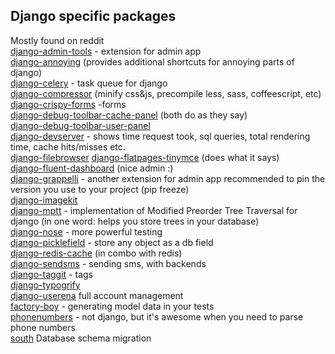Django specific packages
--  
Mostly found on reddit  
[django-admin-tools](http://django-admin-tools.readthedocs.org/en/latest/) - extension for admin app  
[django-annoying](https://bitbucket.org/offline/django-annoying/wiki/Home) (provides additional shortcuts for annoying parts of django)  
[django-celery](http://celeryproject.org/)  - task queue for django  
[django-compressor](http://django_compressor.readthedocs.org/en/latest/)  (minify css&js, precompile less, sass, coffeescript, etc)  
[django-crispy-forms](https://readthedocs.org/projects/django-crispy-forms/) -forms  
[django-debug-toolbar-cache-panel]() (both do as they say)  
[django-debug-toolbar-user-panel]()  
[django-devserver](https://github.com/dcramer/django-devserver)  - shows time request took, sql queries, total rendering time, cache hits/misses etc.  
[django-filebrowser](https://github.com/sehmaschine/django-filebrowser)
[django-flatpages-tinymce](https://github.com/mjr27/django-flatpages-tinymce) (does what it says)  
[django-fluent-dashboard](https://readthedocs.org/projects/django-fluent-dashboard/) (nice admin :)  
[django-grappelli](http://www.grappelliproject.com/)  - another extension for admin app recommended to pin the version you use to your project (pip freeze)  
[django-imagekit](https://django-imagekit.readthedocs.org/en/latest/)   
[django-mptt](http://django-mptt.github.com/django-mptt/)  - implementation of Modified Preorder Tree Traversal for django (in one word: helps you store trees in your database)  
[django-nose](https://github.com/jbalogh/django-nose/wiki)  - more powerful testing  
[django-picklefield](https://github.com/gintas/django-picklefield)  - store any object as a db field  
[django-redis-cache](https://github.com/sebleier/django-redis-cache/) (in combo with redis)  
[django-sendsms](https://github.com/stefanfoulis/django-sendsms)  - sending sms, with backends  
[django-taggit](http://django-taggit.readthedocs.org/en/latest/)  - tags  
[django-typogrify](https://github.com/chrisdrackett/django-typogrify)   
[django-userena](http://www.django-userena.org/) full account management   
[factory-boy](https://github.com/dnerdy/factory_boy) - generating model data in your tests  
[phonenumbers](https://github.com/daviddrysdale/python-phonenumbers) - not django, but it's awesome when you need to parse phone numbers  
[south](http://south.aeracode.org/) Database schema migration  
